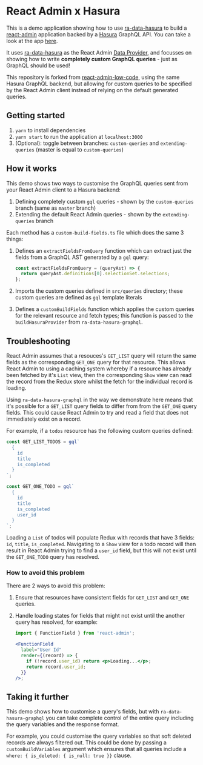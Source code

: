 # React Admin x Hasura

This is a demo application showing how to use [ra-data-hasura](https://github.com/hasura/ra-data-hasura) to build a [react-admin](https://marmelab.com/react-admin/) application backed by a [Hasura](https://hasura.io/) GraphQL API. You can take a look at the app <a href="https://sad-shirley-5af596.netlify.app">here</a>.

It uses [ra-data-hasura](https://github.com/hasura/ra-data-hasura) as the React Admin [Data Provider](https://marmelab.com/react-admin/DataProviders.html), and focusses on showing how to write **completely custom GraphQL queries** - just as GraphQL should be used!

This repository is forked from [react-admin-low-code](https://github.com/cpursley/react-admin-low-code), using the same Hasura GraphQL backend, but allowing for custom queries to be specified by the React Admin client instead of relying on the default generated queries.

## Getting started

1. `yarn` to install dependencies
2. `yarn start` to run the application at `localhost:3000`
3. (Optional): toggle between branches: `custom-queries` and `extending-queries` (master is equal to `custom-queries`)

## How it works

This demo shows two ways to customise the GraphQL queries sent from your React Admin client to a Hasura backend:

1. Defining completely custom `gql` queries - shown by the `custom-queries` branch (same as `master` branch)
2. Extending the default React Admin queries - shown by the `extending-queries` branch

Each method has a `custom-build-fields.ts` file which does the same 3 things:

1. Defines an `extractFieldsFromQuery` function which can extract just the fields from a GraphQL AST generated by a `gql` query:

   ```js
   const extractFieldsFromQuery = (queryAst) => {
     return queryAst.definitions[0].selectionSet.selections;
   };
   ```

2. Imports the custom queries defined in `src/queries` directory; these custom queries are defined as `gql` template literals
3. Defines a `customBuildFields` function which applies the custom queries for the relevant resource and fetch types; this function is passed to the `buildHasuraProvider` from `ra-data-hasura-graphql`.

## Troubleshooting

React Admin assumes that a resouces's `GET_LIST` query will return the same fields as the corresponding `GET_ONE` query for that resource. This allows React Admin to using a caching system whereby if a resource has already been fetched by it's `List` view, then the corresponding `Show` view can read the record from the Redux store whilst the fetch for the individual record is loading.

Using `ra-data-hasura-graphql` in the way we demonstrate here means that it's possible for a `GET_LIST` query fields to differ from from the `GET_ONE` query fields. This could cause React Admin to try and read a field that does not immediately exist on a record.

For example, if a `todos` resource has the following custom queries defined:

```js
const GET_LIST_TODOS = gql`
  {
    id
    title
    is_completed
  }
`;

const GET_ONE_TODO = gql`
  {
    id
    title
    is_completed
    user_id
  }
`;
```

Loading a `List` of todos will populate Redux with records that have 3 fields: `id`, `title`, `is_completed`. Navigating to a `Show` view for a todo record will then result in React Admin trying to find a `user_id` field, but this will not exist until the `GET_ONE_TODO` query has resolved.

### How to avoid this problem

There are 2 ways to avoid this problem:

1. Ensure that resources have consistent fields for `GET_LIST` and `GET_ONE` queries.
2. Handle loading states for fields that might not exist until the another query has resolved, for example:

   ```jsx
   import { FunctionField } from 'react-admin';

   <FunctionField
     label="User Id"
     render={(record) => {
       if (!record.user_id) return <p>Loading...</p>;
       return record.user_id;
     }}
   />;
   ```

## Taking it further

This demo shows how to customise a query's fields, but with `ra-data-hasura-graphql` you can take complete control of the entire query including the query variables and the response format.

For example, you could customise the query variables so that soft deleted records are always filtered out. This could be done by passing a `customBuildVariables` argument which ensures that all queries include a `where: { is_deleted: { is_null: true }}` clause.
